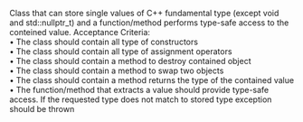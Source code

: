 Сlass that can store single values of C++ fundamental type (except void and std::nullptr_t) and a function/method performs type-safe access to the conteined value.
Acceptance Criteria:<br />
    • The class should contain all type of constructors<br />
    • The class should contain all type of assignment operators<br />
    • The class should contain a method to destroy contained object<br />
    • The class should contain a method to swap two objects<br />
    • The class should contain a method returns the type of the contained value<br />
    • The function/method that extracts a value should provide type-safe access. If the requested type does not match to stored type exception should be thrown 
